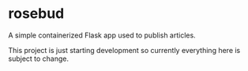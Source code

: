 # rosebud
A simple containerized Flask app used to publish articles.

This project is just starting development so currently everything here is subject to change.

